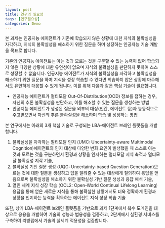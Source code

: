```yaml
---
layout: post
title: 연구의 필요성
tags: [연구필요성]
categories: Demo
---
```


본 과제는 인공지능 에이전트가 기존에 학습되지 않은 상황에 대한 지식의 불확실성을 자각하고, 지식의 불확실성을 해소하기 위한 질문을 하며 성장하는 인공지능 기술 개발을 목표로 합니다.

기존의 인공지능 에이전트는 아는 것과 모르는 것을 구분할 수 있는 능력이 없어 학습되지 않은 다양한 상황에 대한 유연성이 없으며 지식의 불확실성을 판단하지 못하여 스스로 성장할 수 없습니다. 인공지능 에이전트가 지식의 불확실성을 자각하고 불확실성을 해소하기 위한 질문을 하며 지식을 성장 학습할 수 있다면 학습하지 않은 상황에 마주해서도 유연하게 대응할 수 있게 됩니다. 이를 위해 다음과 같은 핵심 기술이 필요합니다.

- 인공지능 에이전트가 멀티모달 Out-Of-Distribution(OOD) 정보를 접하는 경우, 자신의 추론 불확실성을 판단하고, 이를 해소할 수 있는 질문을 생성하는 방법
- 인공지능 에이전트가 생성된 질문을 외부의 대상(인간, 에이전트 등)과 능동적으로 주고받으면서 자신의 추론 불확실성을 해소하며 학습 및 성장하는 방법

본 연구에서는 아래의 3개 핵심 기술로 구성되는 LBA-에이전트 브레인 플랫폼을 개발합니다.

1. 불확실성을 자각하는 멀티모달 인지 (UMC: Uncertainty-aware Multimodal Cognition)에이전트의 인지 대상에 다양한 변화 요인이 발생했을 때 스스로 아는 것과 모르는 것을 구분하면서 환경과 상황을 인지하는 멀티모달 지식 축적과 멀티모달 불확실성 지각 기술,
2. 불확실성 기반 질문 생성 (UQG: Uncertainty-based Question Generation)모르는 것에 대한 질문을 생성하고 답을 알려줄 수 있는 대상에게 질의하여 응답을 얻음으로써 불확실성을 해소하기 위한 불확실성 기반 질문 생성과 응답 해석 기술, 
3. 열린 세계 지식 성장 학습 (OCL2: Open-World Continual Lifelong Learning)응답을 통해 얻은 새로운 지식을 통해 불확실한 상황에서도 더욱 정확하게 환경과 상황을 인지하는 능력을 획득하는 에이전트 지식 성장 학습 기술

또한, 상기 LBA-에이전트 브레인 플랫폼을 기반으로 과제 1단계에서 복수 도메인을 대상으로 응용을 개발하여 기술의 성능과 범용성을 검증하고, 2단계에서 실환경 서비스를 구축하여 리빙랩에서 기술의 실세계 적용성을 검증합니다.
